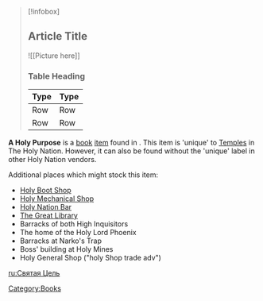 

> [!infobox]
> 
> ## Article Title
> 
> ![[Picture here]]
> 
> ### Table Heading
> 
> | Type | Type |
> | --- | --- |
> | Row | Row |
> | Row | Row |
 
 **A Holy Purpose** is a [book](Lore_Books.md "wikilink")
 [item](items.md "wikilink") found in [](01%20-%20Projects%20&%20Wikis/Kenshi/Kenshi%20Wiki/Kenshi%20Wiki%20Template/The_Holy_Nation.md). This item is 'unique' to
[Temples](Temple.md "wikilink") in The Holy Nation. However, it can also be
found without the 'unique' label in other Holy Nation vendors.

Additional places which might stock this item:



- [Holy Boot Shop](Holy_Boot_Shop.md "wikilink")
- [Holy Mechanical Shop](Holy_Mechanical_Shop.md "wikilink")
- [Holy Nation Bar](Holy_Nation_Bar.md "wikilink")
- [The Great Library](The_Great_Library.md "wikilink")
- Barracks of both High Inquisitors
- The home of the Holy Lord Phoenix
- Barracks at Narko's Trap
- Boss' building at Holy Mines
- Holy General Shop ("holy Shop trade adv")

[ru:Святая Цель](ru:Святая_Цель "wikilink")

[Category:Books](Category:Books "wikilink")
